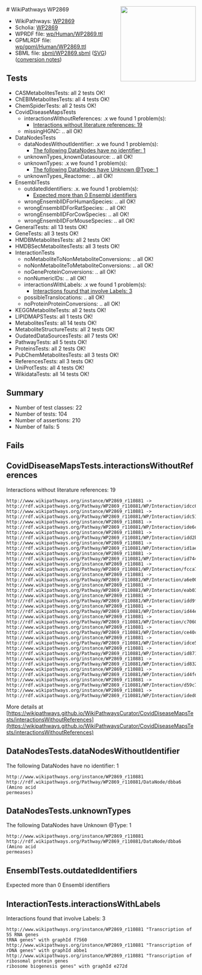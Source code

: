 <img style="float: right; width: 200px" src="../logo.png" />
# WikiPathways WP2869

* WikiPathways: [WP2869](https://identifiers.org/wikipathways:WP2869)
* Scholia: [WP2869](https://scholia.toolforge.org/wikipathways/WP2869)
* WPRDF file: [wp/Human/WP2869.ttl](../wp/Human/WP2869.ttl)
* GPMLRDF file: [wp/gpml/Human/WP2869.ttl](../wp/gpml/Human/WP2869.ttl)
* SBML file: [sbml/WP2869.sbml](../sbml/WP2869.sbml) ([SVG](../sbml/WP2869.svg)) ([conversion notes](../sbml/WP2869.txt))

## Tests
* CASMetabolitesTests: all 2 tests OK!
* ChEBIMetabolitesTests: all 4 tests OK!
* ChemSpiderTests: all 2 tests OK!
* CovidDiseaseMapsTests
    * interactionsWithoutReferences: .x we found 1 problem(s):
        * [Interactions without literature references: 19](#9701ccea)
    * missingHGNC: .. all OK!
* DataNodesTests
    * dataNodesWithoutIdentifier: .x we found 1 problem(s):
        * [The following DataNodes have no identifier: 1](#d2d32fa0)
    * unknownTypes_knownDatasource: .. all OK!
    * unknownTypes: .x we found 1 problem(s):
        * [The following DataNodes have Unknown @Type: 1](#839973df)
    * unknownTypes_Reactome: .. all OK!
* EnsemblTests
    * outdatedIdentifiers: .x. we found 1 problem(s):
        * [Expected more than 0 Ensembl identifiers](#f44398b7)
    * wrongEnsemblIDForHumanSpecies: .. all OK!
    * wrongEnsemblIDForRatSpecies: .. all OK!
    * wrongEnsemblIDForCowSpecies: .. all OK!
    * wrongEnsemblIDForMouseSpecies: .. all OK!
* GeneralTests: all 13 tests OK!
* GeneTests: all 3 tests OK!
* HMDBMetabolitesTests: all 2 tests OK!
* HMDBSecMetabolitesTests: all 3 tests OK!
* InteractionTests
    * noMetaboliteToNonMetaboliteConversions: .. all OK!
    * noNonMetaboliteToMetaboliteConversions: .. all OK!
    * noGeneProteinConversions: .. all OK!
    * nonNumericIDs: .. all OK!
    * interactionsWithLabels: .x we found 1 problem(s):
        * [Interactions found that involve Labels: 3](#630d267a)
    * possibleTranslocations: .. all OK!
    * noProteinProteinConversions: .. all OK!
* KEGGMetaboliteTests: all 2 tests OK!
* LIPIDMAPSTests: all 1 tests OK!
* MetabolitesTests: all 14 tests OK!
* MetaboliteStructureTests: all 2 tests OK!
* OudatedDataSourcesTests: all 7 tests OK!
* PathwayTests: all 5 tests OK!
* ProteinsTests: all 2 tests OK!
* PubChemMetabolitesTests: all 3 tests OK!
* ReferencesTests: all 3 tests OK!
* UniProtTests: all 4 tests OK!
* WikidataTests: all 14 tests OK!


## Summary

* Number of test classes: 22
* Number of tests: 104
* Number of assertions: 210
* Number of fails: 5

## Fails

<a name="9701ccea" />

## CovidDiseaseMapsTests.interactionsWithoutReferences

Interactions without literature references: 19
```
http://www.wikipathways.org/instance/WP2869_r110881 -> http://rdf.wikipathways.org/Pathway/WP2869_r110881/WP/Interaction/idcc6da383
http://www.wikipathways.org/instance/WP2869_r110881 -> http://rdf.wikipathways.org/Pathway/WP2869_r110881/WP/Interaction/idc514d31d
http://www.wikipathways.org/instance/WP2869_r110881 -> http://rdf.wikipathways.org/Pathway/WP2869_r110881/WP/Interaction/ide6cbe159
http://www.wikipathways.org/instance/WP2869_r110881 -> http://rdf.wikipathways.org/Pathway/WP2869_r110881/WP/Interaction/idd2ba86a3
http://www.wikipathways.org/instance/WP2869_r110881 -> http://rdf.wikipathways.org/Pathway/WP2869_r110881/WP/Interaction/id1aed3492
http://www.wikipathways.org/instance/WP2869_r110881 -> http://rdf.wikipathways.org/Pathway/WP2869_r110881/WP/Interaction/id744350d4
http://www.wikipathways.org/instance/WP2869_r110881 -> http://rdf.wikipathways.org/Pathway/WP2869_r110881/WP/Interaction/fcca7
http://www.wikipathways.org/instance/WP2869_r110881 -> http://rdf.wikipathways.org/Pathway/WP2869_r110881/WP/Interaction/a6e00
http://www.wikipathways.org/instance/WP2869_r110881 -> http://rdf.wikipathways.org/Pathway/WP2869_r110881/WP/Interaction/eab03
http://www.wikipathways.org/instance/WP2869_r110881 -> http://rdf.wikipathways.org/Pathway/WP2869_r110881/WP/Interaction/idd9f56a71
http://www.wikipathways.org/instance/WP2869_r110881 -> http://rdf.wikipathways.org/Pathway/WP2869_r110881/WP/Interaction/id44e6be4c
http://www.wikipathways.org/instance/WP2869_r110881 -> http://rdf.wikipathways.org/Pathway/WP2869_r110881/WP/Interaction/c7060
http://www.wikipathways.org/instance/WP2869_r110881 -> http://rdf.wikipathways.org/Pathway/WP2869_r110881/WP/Interaction/ce40c
http://www.wikipathways.org/instance/WP2869_r110881 -> http://rdf.wikipathways.org/Pathway/WP2869_r110881/WP/Interaction/idce5651b2
http://www.wikipathways.org/instance/WP2869_r110881 -> http://rdf.wikipathways.org/Pathway/WP2869_r110881/WP/Interaction/id871a4ca4
http://www.wikipathways.org/instance/WP2869_r110881 -> http://rdf.wikipathways.org/Pathway/WP2869_r110881/WP/Interaction/id83215bb5
http://www.wikipathways.org/instance/WP2869_r110881 -> http://rdf.wikipathways.org/Pathway/WP2869_r110881/WP/Interaction/id4fe58b50
http://www.wikipathways.org/instance/WP2869_r110881 -> http://rdf.wikipathways.org/Pathway/WP2869_r110881/WP/Interaction/d59c7
http://www.wikipathways.org/instance/WP2869_r110881 -> http://rdf.wikipathways.org/Pathway/WP2869_r110881/WP/Interaction/ided0a9b88
```

More details at [https://wikipathways.github.io/WikiPathwaysCurator/CovidDiseaseMapsTests/interactionsWithoutReferences](https://wikipathways.github.io/WikiPathwaysCurator/CovidDiseaseMapsTests/interactionsWithoutReferences)

<a name="d2d32fa0" />

## DataNodesTests.dataNodesWithoutIdentifier

The following DataNodes have no identifier: 1
```
http://www.wikipathways.org/instance/WP2869_r110881 http://rdf.wikipathways.org/Pathway/WP2869_r110881/DataNode/dbba6 (Amino acid
permeases)
```

<a name="839973df" />

## DataNodesTests.unknownTypes

The following DataNodes have Unknown @Type: 1
```
http://www.wikipathways.org/instance/WP2869_r110881 http://rdf.wikipathways.org/Pathway/WP2869_r110881/DataNode/dbba6 (Amino acid
permeases)
```

<a name="f44398b7" />

## EnsemblTests.outdatedIdentifiers

Expected more than 0 Ensembl identifiers
<a name="630d267a" />

## InteractionTests.interactionsWithLabels

Interactions found that involve Labels: 3
```
http://www.wikipathways.org/instance/WP2869_r110881 "Transcription of
5S RNA genes
tRNA genes" with graphId f7560
http://www.wikipathways.org/instance/WP2869_r110881 "Transcription of
rDNA genes" with graphId abbe1
http://www.wikipathways.org/instance/WP2869_r110881 "Transcription of
ribosomal protein genes
ribosome biogenesis genes" with graphId e272d
```

